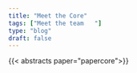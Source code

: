 ```yaml
---
title: "Meet the Core"
tags: ["Meet the team   "]
type: "blog"
draft: false
---
```


{{< abstracts paper="papercore">}}


